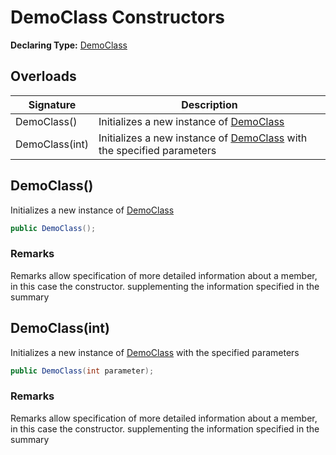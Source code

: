 # DemoClass Constructors

**Declaring Type:** [DemoClass](Type.md)

## Overloads

| Signature      | Description                                                                      |
| -------------- | -------------------------------------------------------------------------------- |
| DemoClass()    | Initializes a new instance of [DemoClass](Type.md)                               |
| DemoClass(int) | Initializes a new instance of [DemoClass](Type.md) with the specified parameters |

## DemoClass()

Initializes a new instance of [DemoClass](Type.md)

```csharp
public DemoClass();
```

### Remarks

Remarks allow specification of more detailed information about a member, in this case the constructor. supplementing the information specified in the summary

## DemoClass(int)

Initializes a new instance of [DemoClass](Type.md) with the specified parameters

```csharp
public DemoClass(int parameter);
```

### Remarks

Remarks allow specification of more detailed information about a member, in this case the constructor. supplementing the information specified in the summary
